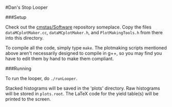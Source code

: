 #Dan's Stop Looper


###Setup

Check out the [cmstas/Software](https://github.com/cmstas/Software) repository someplace. Copy the files `dataMCplotMaker.cc`, `dataMCplotMaker.h`, and `PlotMakingTools.h` from there into this directory.

To compile all the code, simply type `make`. The plotmaking scripts mentioned above aren't necessarily designed to compile in g++, so you may find you have to edit them by hand to make them compliant.

###Running

To run the looper, do `./runLooper`.

Stacked histograms will be saved in the 'plots' directory. Raw histograms will be stored in `plots.root`. The LaTeX code for the yield table(s) will be printed to the screen.